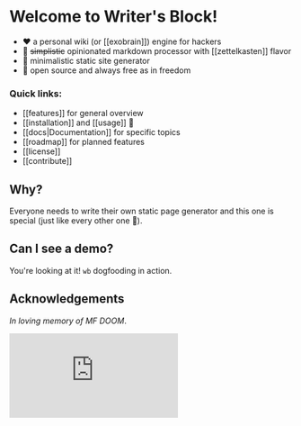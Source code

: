 # Welcome to Writer's Block!

  - :heart: a personal wiki (or [[exobrain]]) engine for hackers
  - :notebook: ~~simplistic~~ opinionated markdown processor with [[zettelkasten]] flavor
  - :page_with_curl: minimalistic static site generator
  - :open_hands: open source and always free as in freedom

### Quick links:

  - [[features]] for general overview
  - [[installation]] and [[usage]] :rocket:
  - [[docs|Documentation]] for specific topics
  - [[roadmap]] for planned features
  - [[license]]
  - [[contribute]]

## Why?

Everyone needs to write their own static page generator and this one is special
 (just like every other one :angel:).

## Can I see a demo?

You're looking at it! `wb` dogfooding in action.

## Acknowledgements

 _In loving memory of MF DOOM_.

<iframe src="https://www.youtube.com/embed/nd8cys4Beh0?controls=0" frameborder="0" allow="accelerometer; autoplay; clipboard-write; encrypted-media; gyroscope; picture-in-picture" allowfullscreen></iframe>

